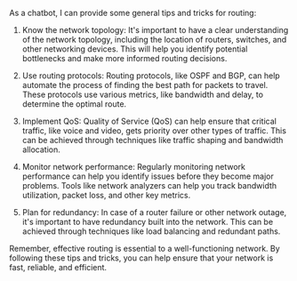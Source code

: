 As a chatbot, I can provide some general tips and tricks for routing:

1. Know the network topology: It's important to have a clear understanding of the network topology, including the location of routers, switches, and other networking devices. This will help you identify potential bottlenecks and make more informed routing decisions.

2. Use routing protocols: Routing protocols, like OSPF and BGP, can help automate the process of finding the best path for packets to travel. These protocols use various metrics, like bandwidth and delay, to determine the optimal route.

3. Implement QoS: Quality of Service (QoS) can help ensure that critical traffic, like voice and video, gets priority over other types of traffic. This can be achieved through techniques like traffic shaping and bandwidth allocation.

4. Monitor network performance: Regularly monitoring network performance can help you identify issues before they become major problems. Tools like network analyzers can help you track bandwidth utilization, packet loss, and other key metrics.

5. Plan for redundancy: In case of a router failure or other network outage, it's important to have redundancy built into the network. This can be achieved through techniques like load balancing and redundant paths.

Remember, effective routing is essential to a well-functioning network. By following these tips and tricks, you can help ensure that your network is fast, reliable, and efficient.
